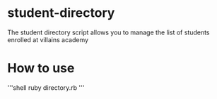 # student-directory

The student directory script allows you to manage the list of students 
enrolled at villains academy 

# How to use 
'''shell 
ruby directory.rb 
'''